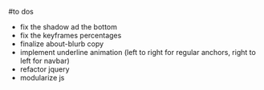 #to dos
- fix the shadow ad the bottom
- fix the keyframes percentages
- finalize about-blurb copy
- implement underline animation (left to right for regular anchors, right to left for navbar)
- refactor jquery
- modularize js